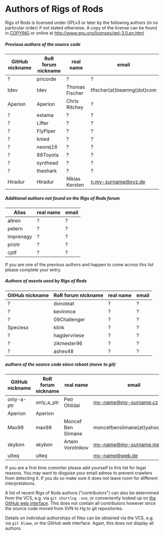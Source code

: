﻿# Authors of Rigs of Rods
Rigs of Rods is licensed under GPLv3 or later by the following authors (in no particular order) if not stated otherwise. A copy of the license can be found in [COPYING](COPYING) or online at http://www.gnu.org/licenses/gpl-3.0.en.html

##### Previous authors of the source code

| GitHub nickname                | RoR forum nickname      | real name              | email                            |
|--------------------------------|-------------------------|------------------------|----------------------------------|
| ?                              | pricorde                | ?                      | ?                                |
| tdev                           | tdev                    | Thomas Fischer         | tfischer{at}beamng{dot}com       |
| Aperion                        | Aperion                 | Chris Ritchey          | ?                                | 
| ?                              | estama                  | ?                      | ?                                |
| ?                              | Lifter                  | ?                      | ?                                |
| ?                              | FlyPiper                | ?                      | ?                                |
| ?                              | knied                   | ?                      | ?                                |
| ?                              | neorej16                | ?                      | ?                                |
| ?                              | 88Toyota                | ?                      | ?                                |
| ?                              | synthead                | ?                      | ?                                |
| ?                              | theshark                | ?                      | ?                                |
| Hiradur                        | Hiradur                 | Niklas Kersten         | n.my-surname@xyz.de              |

##### Additional authors not found on the Rigs of Rods forum

| Alias                | real name              | email                          |
|----------------------|------------------------|--------------------------------|
| altren               | ?                      | ?                              |
| petern               | ?                      | ?                              |
| imprenagy            | ?                      | ?                              |
| priotr               | ?                      | ?                              |
| cptf                 | ?                      | ?                              |

If you are one of the previous authors and happen to come across this list please complete your entry.


##### Authors of assets used by Rigs of Rods

| GitHub nickname                | RoR forum nickname      | real name              | email                            |
|--------------------------------|-------------------------|------------------------|----------------------------------|
| ?                              | donoteat                | ?                      | ?                                |
| ?                              | kevinmce                | ?                      | ?                                |
| ?                              | 09Challenger            | ?                      | ?                                |
| Speciesx                       | klink                   | ?                      | ?                                |
| ?                              | hagdervriese            | ?                      | ?                                |
| ?				 | zikmester96		   | ?			    | ?				       |
| ?				 | ashes48		   | ?			    | ? 			       |

##### authors of the source code since reboot (move to git)
| GitHub nickname                | RoR forum nickname      | real name              | email                            |
|--------------------------------|-------------------------|------------------------|----------------------------------|
| only-a-ptr                     | only_a_ptr              | Petr Ohlídal           | my-name@my-surname.cz            |
| Aperion                        | Aperion                 | <uncompleted>          | <uncompleted>                    |
| Max98                          | max98                   | Moncef Ben Slimane     | moncefbenslimane{at}yahoo{dot}fr |
| skybon                         | skybon                  | Artem Vorotnikov       | my-name@my-surname.me            |
| ulteq                          | ulteq                   | <uncompleted>          | my-name@web.de                   |

If you are a first time commiter please add yourself to this list for legal reasons. You may want to disguise your email adress to prevent crawlers from detecting it. If you do so make sure it does not leave room for different interpretations.

A list of recent Rigs of Rods authors ("contributors") can also be determined from the VCS, e.g. via ```git shortlog -sne```, or conveniently looked up on [the GitHub web interface](https://github.com/RigsOfRods/rigs-of-rods/graphs/contributors). This does not contain all contributors however since the source code moved from SVN to Hg to git repositories.

Details on individual authorships of files can be obtained via the VCS, e.g. via ```git blame```, or the GitHub web interface. Again, this does not display all authors.
